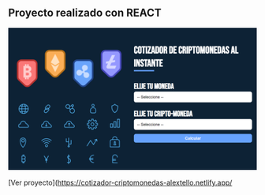 ## Proyecto realizado con REACT

![captura](https://github.com/alextello/REACT-cotizador-criptomonedas/blob/master/public/1.png?raw=true)

[Ver proyecto](https://cotizador-criptomonedas-alextello.netlify.app/
